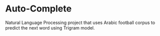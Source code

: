 # Auto-Complete
Natural Language Processing project that uses Arabic football corpus to predict the next word using Trigram model.
